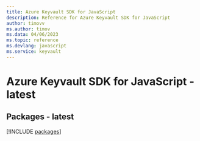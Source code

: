 ```yaml
---
title: Azure Keyvault SDK for JavaScript
description: Reference for Azure Keyvault SDK for JavaScript
author: timovv
ms.author: timov
ms.data: 04/06/2023
ms.topic: reference
ms.devlang: javascript
ms.service: keyvault
---
```

# Azure Keyvault SDK for JavaScript - latest
## Packages - latest
[!INCLUDE [packages](keyvault-index.md)]